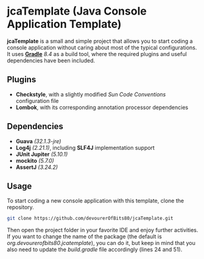 # jcaTemplate (Java Console Application Template)

**jcaTemplate** is a small and simple project that allows you to start coding a
console application without caring about most of the typical configurations. It
uses **[Gradle](https://gradle.org)** *8.4* as a build tool, where the required
plugins and useful dependencies have been included.

## Plugins

- **Checkstyle**, with a slightly modified *Sun Code Conventions* configuration
  file
- **Lombok**, with its corresponding annotation processor dependencies

## Dependencies

- **Guava** *(32.1.3-jre)*
- **Log4j** *(2.21.1)*, including **SLF4J** implementation support
- **JUnit Jupiter** *(5.10.1)*
- **mockito** *(5.7.0)*
- **AssertJ** *(3.24.2)*

## Usage

To start coding a new console application with this template, clone the
repository.

``` bash
git clone https://github.com/devourerOfBits80/jcaTemplate.git
```

Then open the project folder in your favorite IDE and enjoy further activities.
If you want to change the name of the package (the default is
*org.devourerofbits80.jcatemplate*), you can do it, but keep in mind that you
also need to update the *build.gradle* file accordingly (lines 24 and 51).
